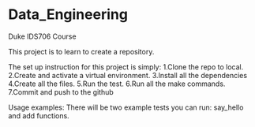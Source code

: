 # Data_Engineering
Duke IDS706 Course

This project is to learn to create a repository.

The set up instruction for this project is simply:
    1.Clone the repo to local.
    2.Create and activate a virtual environment.
    3.Install all the dependencies
    4.Create all the files.
    5.Run the test.
    6.Run all the make commands.
    7.Commit and push to the github

Usage examples:
    There will be two example tests you can run:
    say_hello and add functions.